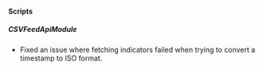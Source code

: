 
#### Scripts
##### CSVFeedApiModule
- Fixed an issue where fetching indicators failed when trying to convert a timestamp to ISO format.
